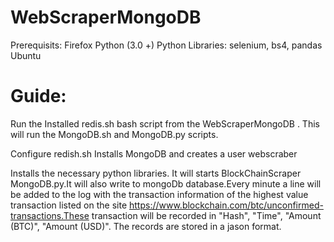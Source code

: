 # WebScraperMongoDB
Prerequisits:
Firefox
Python (3.0 +)
Python Libraries: selenium, bs4, pandas
Ubuntu

# Guide:
Run the Installed redis.sh bash script from the WebScraperMongoDB . This will run the MongoDB.sh and MongoDB.py scripts.

Configure redish.sh
Installs MongoDB and creates a user webscraber

Installs the necessary python libraries. It will starts BlockChainScraper MongoDB.py.It will also write to mongoDb database.Every minute a line will be added to the log with the transaction information of the highest value transaction listed on the site https://www.blockchain.com/btc/unconfirmed-transactions.These  transaction will be recorded in "Hash", "Time", "Amount (BTC)", "Amount (USD)". The records are stored in a jason format.




